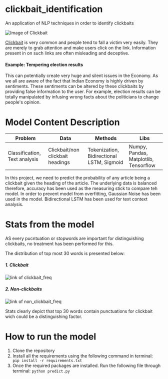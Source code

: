 # clickbait_identification
An application of NLP techniques in order to identify clickbaits 

![Image of Clickbait](https://github.com/jyotiyadav99111/clickbait_identification/blob/main/images/clickbait-advertising-spam-icons-mobile-phone-screen-internet-business-concept-153257728.jpg)

[Clickbait](https://en.wikipedia.org/wiki/Clickbait) is very common and people tend to fall a victim very easily. They are merely to grab attention and make users click on the link. Information present in on such links are often misleading and deceptive.

#### Example: Tempering election results
This can potentially create very huge and silent issues in the Economy. As we all are aware of the fact that Indian Economy is highly driven by sentiments. These sentiments can be altered by these clickbaits by providing false information to the user. For example, election results can be totally manipulated by infusing wrong facts about the politicians to change people's opinion. 


# Model Content Description
Problem |	Data |	Methods |	Libs
--------|------|----------|-----
Classification, Text analysis | Clickbait/non clickbait headings |	Tokenization, Bidirectional LSTM, Sigmoid | Numpy, Pandas, Matplotlib, Tensorflow

In this project, we need to predict the probability of any article being a clickbait given the heading of the article. The underlying data is balanced therefore, accuracy has been used as the measuring stick to compare teh model. In order to prevent model from overfitting, Gaussian Noise has been used in the model. Bidirectional LSTM has been used for text context analysis. 

# Stats from the model
AS every pucntuation or stopwords are important for distinguishing clickbaits, no treatment has been performed for this. 

The distribution of top most 30 words is presented below:
##### 1. Clickbait
![link of clickbait_freq](https://github.com/jyotiyadav99111/clickbait_identification/blob/main/images/clickbait.samples.png)

##### 2. Non-clickbaits
![link of non_clickbait_freq](https://github.com/jyotiyadav99111/clickbait_identification/blob/main/images/non_clickbait_samples.png)

Stats clearly depict that top 30 words contain punctuations for clickbait wich could be a distinguishing factor.

# How to run the model

1. Clone the repository
2. Install all the requirements using the following command in terminal:
``` pip install -r requirements.txt```
3. Once the required packages are installed. Run the following file through terminal:
```python predict.py```
